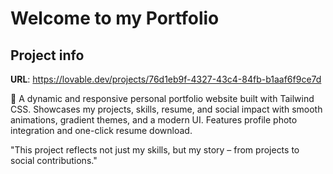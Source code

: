 # Welcome to my Portfolio 

## Project info

**URL**: https://lovable.dev/projects/76d1eb9f-4327-43c4-84fb-b1aaf6f9ce7d

🚀 A dynamic and responsive personal portfolio website built with Tailwind CSS. Showcases my projects, skills, resume, and social impact with smooth animations, gradient themes, and a modern UI. Features profile photo integration and one-click resume download.

"This project reflects not just my skills, but my story – from projects to social contributions."
